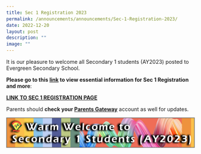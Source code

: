 ```yaml
---
title: Sec 1 Registration 2023
permalink: /announcements/announcements/Sec-1-Registration-2023/
date: 2022-12-20
layout: post
description: ""
image: ""
---
```

It is our pleasure to welcome all Secondary 1 students (AY2023) posted to Evergreen Secondary School.

**Please go to this [link](/school-information/School-Admission/Secondary-1-Registration/) to view essential information for Sec 1 Registration and more**:

**[LINK TO SEC 1 REGISTRATION PAGE](/school-information/School-Admission/Secondary-1-Registration/)**

Parents should **check your [Parents Gateway](https://pg.moe.edu.sg/)** account as well for updates.

![](/images/School%20information/School%20Admission/S1.jpg)